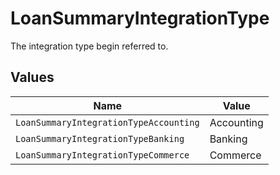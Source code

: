 # LoanSummaryIntegrationType

The integration type begin referred to.


## Values

| Name                                   | Value                                  |
| -------------------------------------- | -------------------------------------- |
| `LoanSummaryIntegrationTypeAccounting` | Accounting                             |
| `LoanSummaryIntegrationTypeBanking`    | Banking                                |
| `LoanSummaryIntegrationTypeCommerce`   | Commerce                               |